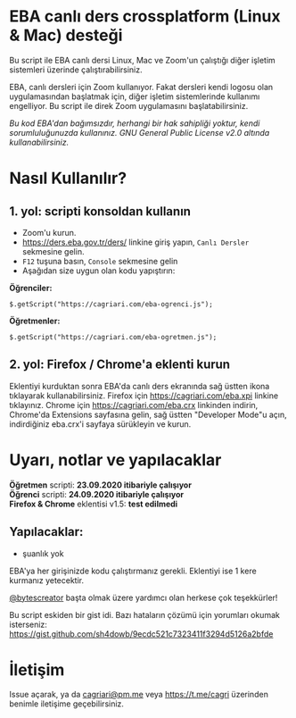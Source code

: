 # EBA canlı ders crossplatform (Linux & Mac) desteği
Bu script ile EBA canlı dersi Linux, Mac ve Zoom'un çalıştığı diğer işletim sistemleri üzerinde çalıştırabilirsiniz.

EBA, canlı dersleri için Zoom kullanıyor. Fakat dersleri kendi logosu olan uygulamasından başlatmak için, diğer işletim sistemlerinde kullanımı engelliyor. Bu script ile direk Zoom uygulamasını başlatabilirsiniz.

_Bu kod EBA'dan bağımsızdır, herhangi bir hak sahipliği yoktur, kendi sorumluluğunuzda kullanınız. GNU General Public License v2.0 altında kullanabilirsiniz._

# Nasıl Kullanılır?
## 1. yol: scripti konsoldan kullanın
- Zoom'u kurun.
- https://ders.eba.gov.tr/ders/ linkine giriş yapın, `Canlı Dersler` sekmesine gelin.
- `F12` tuşuna basın, `Console` sekmesine gelin
- Aşağıdan size uygun olan kodu yapıştırın:

**Öğrenciler:**
```
$.getScript("https://cagriari.com/eba-ogrenci.js");
```

**Öğretmenler:**
```
$.getScript("https://cagriari.com/eba-ogretmen.js");
```

## 2. yol: Firefox / Chrome'a eklenti kurun
Eklentiyi kurduktan sonra EBA'da canlı ders ekranında sağ üstten ikona tıklayarak kullanabilirsiniz.
Firefox için https://cagriari.com/eba.xpi linkine tıklayınız.
Chrome için https://cagriari.com/eba.crx linkinden indirin, Chrome'da Extensions sayfasına gelin, sağ üstten "Developer Mode"u açın, indirdiğiniz eba.crx'i sayfaya sürükleyin ve kurun.


# Uyarı, notlar ve yapılacaklar
**Öğretmen** scripti: **23.09.2020 itibariyle çalışıyor**<br>
**Öğrenci** scripti: **24.09.2020 itibariyle çalışıyor**<br>
**Firefox & Chrome** eklentisi v1.5: **test edilmedi**

## Yapılacaklar:
- şuanlık yok

EBA'ya her girişinizde kodu çalıştırmanız gerekli. Eklentiyi ise 1 kere kurmanız yetecektir.

[@bytescreator](https://github.com/bytescreator) başta olmak üzere yardımcı olan herkese çok teşekkürler!

Bu script eskiden bir gist idi. Bazı hataların çözümü için yorumları okumak isterseniz:<br>
https://gist.github.com/sh4dowb/9ecdc521c7323411f3294d5126a2bfde


# İletişim
Issue açarak, ya da cagriari@pm.me veya https://t.me/cagri üzerinden benimle iletişime geçebilirsiniz.
